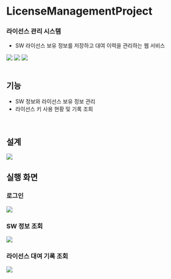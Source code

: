 # LicenseManagementProject
### 라이선스 관리 시스템 ###

- SW 라이선스 보유 정보를 저장하고 대여 이력을 관리하는 웹 서비스
<div>
  <img src="https://img.shields.io/badge/Java-007396?style=flat-square&logo=java&logoColor=white">
  <img src="https://img.shields.io/badge/Apach Tomcat-F8DC75?style=flat-square&logo=apachetomcat&logoColor=black">
  <img src="https://img.shields.io/badge/MySQL-4479A1?style=flat-square&logo=mysql&logoColor=white">
</div>
<br>

## 기능 ##
- SW 정보와 라이선스 보유 정보 관리
- 라이선스 키 사용 현황 및 기록 조회
<br>

## 설계 ##
<img src="https://user-images.githubusercontent.com/26541472/223737057-70d3161b-2fb5-4944-a0b0-35990c5cfd76.png" />

<br>

## 실행 화면 ##
### 로그인 ###
<div>
  <img src="https://user-images.githubusercontent.com/26541472/223738203-026181e0-45c7-4f22-9ddb-b200350ae705.png">
</div>

### SW 정보 조회 ###
<div>
  <img src="https://user-images.githubusercontent.com/26541472/223738421-5677a642-6a20-4f41-9a1a-87d8fe369d6d.png">
</div>

### 라이선스 대여 기록 조회 ###
<div>
  <img src="https://user-images.githubusercontent.com/26541472/223738667-891a8f8d-e2b8-41e0-9e8e-d1afe300e17f.png">
</div>
